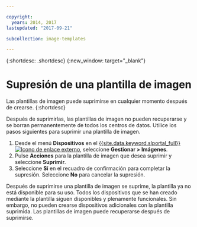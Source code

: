 ```yaml
---

copyright:
  years: 2014, 2017
lastupdated: "2017-09-21"

subcollection: image-templates

---
```


{:shortdesc: .shortdesc}
{:new_window: target="_blank"}

# Supresión de una plantilla de imagen

Las plantillas de imagen puede suprimirse en cualquier momento después de crearse.
{:shortdesc}

Después de suprimirlas, las plantillas de imagen no pueden recuperarse y se borran permanentemente de todos los centros de datos. Utilice los pasos siguientes para suprimir una plantilla de imagen.

1. Desde el menú **Dispositivos** en el [{{site.data.keyword.slportal_full}} ![Icono de enlace externo](../../icons/launch-glyph.svg "Icono de enlace externo")](https://control.softlayer.com/), seleccione **Gestionar > Imágenes**.
2. Pulse **Acciones** para la plantilla de imagen que desea suprimir y seleccione **Suprimir**.
3. Seleccione **Sí** en el recuadro de confirmación para completar la supresión. Seleccione **No** para cancelar la supresión.

Después de suprimirse una plantilla de imagen se suprime, la plantilla ya no está disponible para su uso. Todos los dispositivos que se han creado mediante la plantilla siguen disponibles y plenamente funcionales. Sin embargo, no pueden crearse dispositivos adicionales con la plantilla suprimida. Las plantillas de imagen puede recuperarse después de suprimirse.
